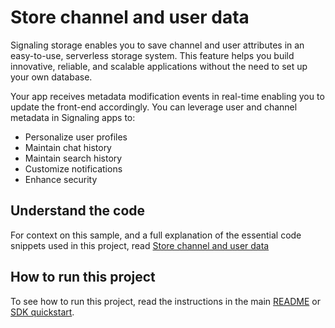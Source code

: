 # Store channel and user data

Signaling storage enables you to save channel and user attributes in an easy-to-use, serverless storage system. This feature helps you build innovative, reliable, and scalable applications without the need to set up your own database.

Your app receives metadata modification events in real-time enabling you to update the front-end accordingly. You can leverage user and channel metadata in Signaling apps to:

- Personalize user profiles
- Maintain chat history
- Maintain search history
- Customize notifications
- Enhance security

## Understand the code

For context on this sample, and a full explanation of the essential code snippets used in this project, read [Store channel and user data](https://docs-beta.agora.io/en/signaling/develop/storage?platform=linux-cpp)


## How to run this project

To see how to run this project, read the instructions in the main [README](../README.md) or [SDK quickstart](https://docs-beta.agora.io/en/signaling/get-started/get-started-sdk).

